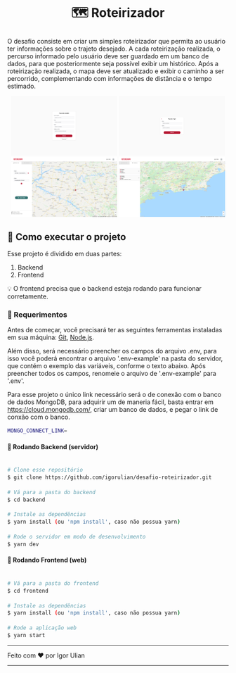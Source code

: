 

<h1 align="center">
     <p> 🗺️ Roteirizador </p>
</h1>

<p>
      O desafio consiste em criar um simples roteirizador que permita ao usuário ter informações sobre o trajeto desejado. A cada roteirização realizada, o percurso informado pelo usuário deve ser guardado em um banco de dados, para que posteriormente seja possível exibir um histórico. Após a roteirização realizada, o mapa deve ser atualizado e exibir o caminho a ser percorrido, complementando com informações de distância e o tempo estimado.
</p>

<p align="center">
 <img src="https://github.com/igorulian/desafio-roteirizador/blob/main/frontend/assets/Screenshot2.png" alt="register" border="0" width="48%" heigth="18%">
 <img src="https://github.com/igorulian/desafio-roteirizador/blob/main/frontend/assets/Screenshot3.png" alt="register" border="0" width="48%" heigth="18%">
 
 <img src="https://github.com/igorulian/desafio-roteirizador/blob/main/frontend/assets/Screenshot.jpg" alt="register" border="0" width="48%" heigth="18%">
 <img src="https://github.com/igorulian/desafio-roteirizador/blob/main/frontend/assets/Screenshot4.png" alt="register" border="0" width="48%" heigth="18%">
</p>

## 🚀 Como executar o projeto

Esse projeto é dividido em duas partes:
1. Backend 
2. Frontend

💡 O frontend precisa que o backend esteja rodando para funcionar corretamente.

### 🧪 Requerimentos 

Antes de começar, você precisará ter as seguintes ferramentas instaladas em sua máquina: 
[Git](https://git-scm.com), [Node.js](https://nodejs.org/en/). 

Além disso, será necessário preencher os campos do arquivo .env, para isso você poderá encontrar
o arquivo '.env-example' na pasta do servidor, que contém o exemplo das variáveis, conforme o texto abaixo.
Após preencher todos os campos, renomeie o arquivo de '.env-example' para '.env'. 

Para esse projeto o único link necessário será o de conexão com o banco de dados MongoDB, para adquirir um de maneria fácil, basta entrar em https://cloud.mongodb.com/, criar um banco de dados, e pegar o link de conxão com o banco.

```bash  
MONGO_CONNECT_LINK=
```


#### 🎲 Rodando Backend (servidor)

```bash

# Clone esse repositório
$ git clone https://github.com/igorulian/desafio-roteirizador.git

# Vá para a pasta do backend
$ cd backend

# Instale as dependências
$ yarn install (ou 'npm install', caso não possua yarn)

# Rode o servidor em modo de desenvolvimento
$ yarn dev

```

#### 🧭 Rodando Frontend (web)

```bash

# Vá para a pasta do frontend
$ cd frontend  

# Instale as dependências
$ yarn install (ou 'npm install', caso não possua yarn)

# Rode a aplicação web
$ yarn start

```

---

Feito com ❤️ por Igor Ulian

---
